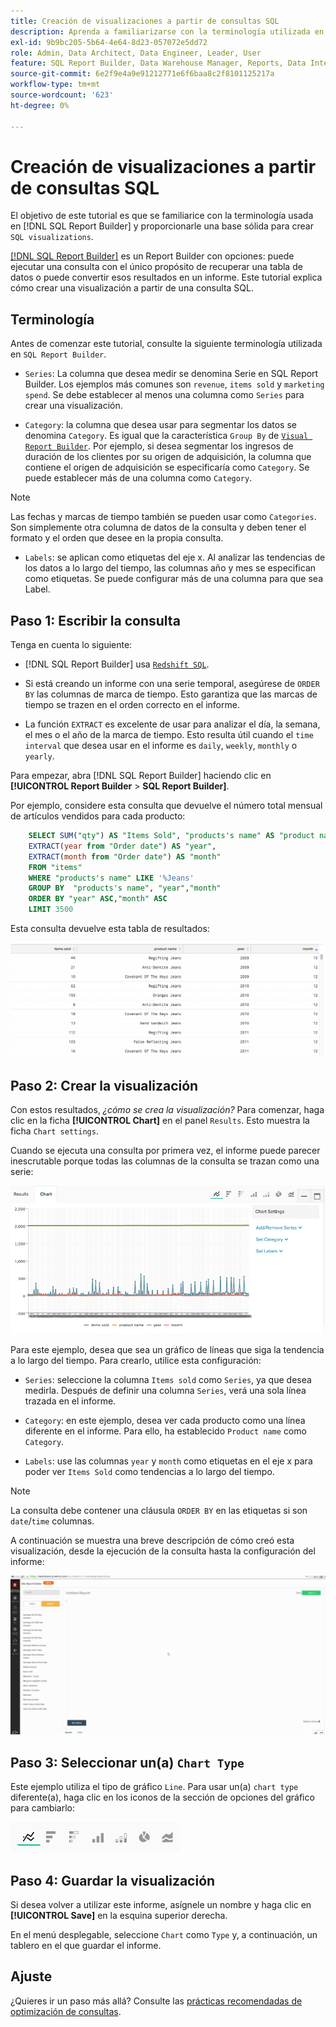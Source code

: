 ```yaml
---
title: Creación de visualizaciones a partir de consultas SQL
description: Aprenda a familiarizarse con la terminología utilizada en SQL Report Builder y le proporcione una base sólida para crear visualizaciones SQL.
exl-id: 9b9bc205-5b64-4e64-8d23-057072e5dd72
role: Admin, Data Architect, Data Engineer, Leader, User
feature: SQL Report Builder, Data Warehouse Manager, Reports, Data Integration
source-git-commit: 6e2f9e4a9e91212771e6f6baa8c2f8101125217a
workflow-type: tm+mt
source-wordcount: '623'
ht-degree: 0%

---
```


# Creación de visualizaciones a partir de consultas SQL

El objetivo de este tutorial es que se familiarice con la terminología usada en [!DNL SQL Report Builder] y proporcionarle una base sólida para crear `SQL visualizations`.

[[!DNL SQL Report Builder]](../data-analyst/dev-reports/sql-rpt-bldr.md) es un Report Builder con opciones: puede ejecutar una consulta con el único propósito de recuperar una tabla de datos o puede convertir esos resultados en un informe. Este tutorial explica cómo crear una visualización a partir de una consulta SQL.

## Terminología

Antes de comenzar este tutorial, consulte la siguiente terminología utilizada en `SQL Report Builder`.

- `Series`: La columna que desea medir se denomina Serie en SQL Report Builder. Los ejemplos más comunes son `revenue`, `items sold` y `marketing spend`. Se debe establecer al menos una columna como `Series` para crear una visualización.

- `Category`: la columna que desea usar para segmentar los datos se denomina `Category`. Es igual que la característica `Group By` de [`Visual Report Builder`](../data-user/reports/ess-rpt-build-visual.md). Por ejemplo, si desea segmentar los ingresos de duración de los clientes por su origen de adquisición, la columna que contiene el origen de adquisición se especificaría como `Category`. Se puede establecer más de una columna como `Category`.

>[!NOTE]
>
>Las fechas y marcas de tiempo también se pueden usar como `Categories`. Son simplemente otra columna de datos de la consulta y deben tener el formato y el orden que desee en la propia consulta.

- `Labels`: se aplican como etiquetas del eje x. Al analizar las tendencias de los datos a lo largo del tiempo, las columnas año y mes se especifican como etiquetas. Se puede configurar más de una columna para que sea Label.

## Paso 1: Escribir la consulta

Tenga en cuenta lo siguiente:

- [!DNL SQL Report Builder] usa [`Redshift SQL`](https://docs.aws.amazon.com/redshift/latest/dg/c_redshift-and-postgres-sql.html).

- Si está creando un informe con una serie temporal, asegúrese de `ORDER BY` las columnas de marca de tiempo. Esto garantiza que las marcas de tiempo se trazen en el orden correcto en el informe.

- La función `EXTRACT` es excelente de usar para analizar el día, la semana, el mes o el año de la marca de tiempo. Esto resulta útil cuando el `time interval` que desea usar en el informe es `daily`, `weekly`, `monthly` o `yearly`.

Para empezar, abra [!DNL SQL Report Builder] haciendo clic en **[!UICONTROL Report Builder** > **SQL Report Builder]**.

Por ejemplo, considere esta consulta que devuelve el número total mensual de artículos vendidos para cada producto:

```sql
    SELECT SUM("qty") AS "Items Sold", "products's name" AS "product name",
    EXTRACT(year from "Order date") AS "year",
    EXTRACT(month from "Order date") AS "month"
    FROM "items"
    WHERE "products's name" LIKE '%Jeans'
    GROUP BY  "products's name", "year","month"
    ORDER BY "year" ASC,"month" ASC
    LIMIT 3500
```

Esta consulta devuelve esta tabla de resultados:

![](../assets/SQL_results_table.png)

## Paso 2: Crear la visualización

Con estos resultados, *¿cómo se crea la visualización?* Para comenzar, haga clic en la ficha **[!UICONTROL Chart]** en el panel `Results`. Esto muestra la ficha `Chart settings`.

Cuando se ejecuta una consulta por primera vez, el informe puede parecer inescrutable porque todas las columnas de la consulta se trazan como una serie:

![](../assets/SQL_initial_report_results.png)

Para este ejemplo, desea que sea un gráfico de líneas que siga la tendencia a lo largo del tiempo. Para crearlo, utilice esta configuración:

- `Series`: seleccione la columna `Items sold` como `Series`, ya que desea medirla. Después de definir una columna `Series`, verá una sola línea trazada en el informe.

- `Category`: en este ejemplo, desea ver cada producto como una línea diferente en el informe. Para ello, ha establecido `Product name` como `Category`.

- `Labels`: use las columnas `year` y `month` como etiquetas en el eje x para poder ver `Items Sold` como tendencias a lo largo del tiempo.

>[!NOTE]
>
>La consulta debe contener una cláusula `ORDER BY` en las etiquetas si son `date`/`time` columnas.

A continuación se muestra una breve descripción de cómo creó esta visualización, desde la ejecución de la consulta hasta la configuración del informe:

![](../assets/SQL_report_settings.gif)

## Paso 3: Seleccionar un(a) `Chart Type`

Este ejemplo utiliza el tipo de gráfico `Line`. Para usar un(a) `chart type` diferente(a), haga clic en los iconos de la sección de opciones del gráfico para cambiarlo:

![](../assets/Chart_types.png)

## Paso 4: Guardar la visualización

Si desea volver a utilizar este informe, asígnele un nombre y haga clic en **[!UICONTROL Save]** en la esquina superior derecha.

En el menú desplegable, seleccione `Chart` como `Type` y, a continuación, un tablero en el que guardar el informe.

## Ajuste

¿Quieres ir un paso más allá? Consulte las [prácticas recomendadas de optimización de consultas](../best-practices/optimizing-your-sql-queries.md).
